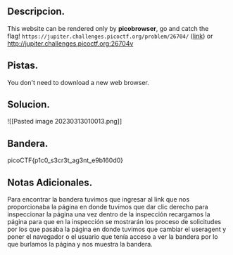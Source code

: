 ## Descripcion.
This website can be rendered only by **picobrowser**, go and catch the flag! `https://jupiter.challenges.picoctf.org/problem/26704/` ([link](https://jupiter.challenges.picoctf.org/problem/26704/)) or http://jupiter.challenges.picoctf.org:26704v

## Pistas.
You don't need to download a new web browser.

## Solucion.
![[Pasted image 20230313010013.png]]

## Bandera.
picoCTF{p1c0_s3cr3t_ag3nt_e9b160d0}

## Notas Adicionales.
Para encontrar la bandera tuvimos que ingresar al link que nos proporcionaba la página en donde tuvimos que dar clic derecho para inspeccionar la página una vez dentro de la inspección recargamos la página para que en la inspección se mostrarán los proceso de solicitudes por los que pasaba la página en donde tuvimos que cambiar el useragent y poner el navegador o el usuario que tenía acceso a ver la bandera por lo que burlamos la página y nos muestra la bandera.